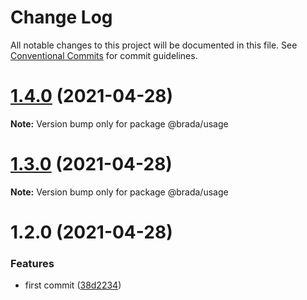 # Change Log

All notable changes to this project will be documented in this file.
See [Conventional Commits](https://conventionalcommits.org) for commit guidelines.

# [1.4.0](https://github.com/gradinarot/lerna/compare/v1.3.0...v1.4.0) (2021-04-28)

**Note:** Version bump only for package @brada/usage





# [1.3.0](https://github.com/gradinarot/lerna/compare/v1.2.0...v1.3.0) (2021-04-28)

**Note:** Version bump only for package @brada/usage





# 1.2.0 (2021-04-28)


### Features

* first commit ([38d2234](https://github.com/gradinarot/lerna/commit/38d2234905fc65318f0ac594ce0c19a90d98fe9e))
